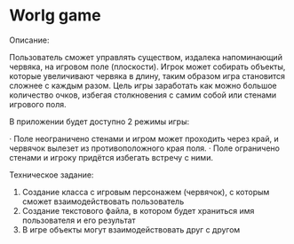 # WorIg game

Описание:

 Пользователь сможет управлять существом, издалека напоминающий червяка, на игровом поле (плоскости). Игрок может собирать объекты, которые увеличивают червяка в длину, таким образом игра становится сложнее с каждым разом. Цель игры заработать как можно большое количество очков, избегая столкновения с самим собой или стенами игрового поля.
 
 В приложении будет доступно 2 режимы игры: 
 
 · Поле неограничено стенами и игром может проходить через край, и червячок вылезет из противоположного края поля.
 · Поле ограничено стенами и игроку придётся избегать встречу с ними.



Техническое задание:

 1. Создание класса с игровым персонажем (червячок), с которым сможет взаимодействовать пользователь
 2. Создание текстового файла, в котором будет храниться имя пользователя и его результат
 3. В игре объекты могут взаимодействовать друг с другом
